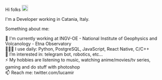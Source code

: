 Hi folks <img src="https://user-images.githubusercontent.com/1303154/88677602-1635ba80-d120-11ea-84d8-d263ba5fc3c0.gif" width="20px"/>

I'm a Developer working in Catania, Italy.

Something about me:

🏢 I'm currently working at INGV-OE - National Institute of Geophysics and Volcanology - Etna Observatory<br>
👨🏻‍💻 I use daily: Python, PostgreSQL, JavaScript, React Native, C/C++<br>
👀 I’m interested in: telegram bot, robotics, etc...<br>
⚡️ My hobbies are listening to music, watching anime/movies/tv series, gaming and do stuff with photoshop<br>
📫 Reach me: twitter.com/lucamir<br>

<!---
lucamir/lucamir is a ✨ special ✨ repository because its `README.md` (this file) appears on your GitHub profile.
You can click the Preview link to take a look at your changes.
--->
